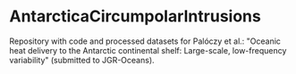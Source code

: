 # AntarcticaCircumpolarIntrusions

Repository with code and processed datasets for Palóczy et al.: "Oceanic heat delivery to the Antarctic continental shelf: Large-scale, low-frequency variability" (submitted to JGR-Oceans).
